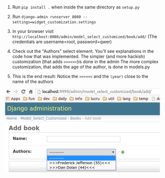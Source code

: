 1. Run `pip install .` when inside the same directory as `setup.py`

2. Run `django-admin runserver 8080 --settings=widget_customization.settings`

3. In your browser visit `http://localhost:8080/admin/model_select_customized/book/add/`
(The credentials are username=root, password=qwer)

4. Check out the "Authors" select element. 
    You'll see explanations in the code how that was implemented.
    The simpler (and more hackish) customization (that adds `>>><<<`)is done in the admin
    The more complex customization, that adds the age of the author, is done in models.py

5. This is the end result: Notice the `>>><<<` and the `(year)` close to the name of the authors 

![](https://github.com/vladiibine/django-examples/blob/master/admin-gallery/widget_customization/model_select_customized/static/django-example-1.png)

